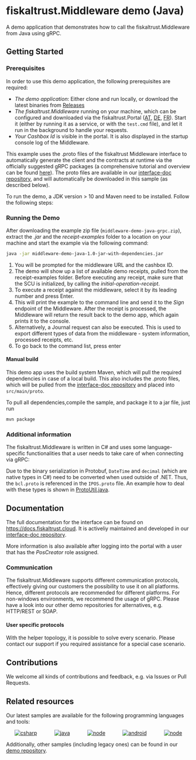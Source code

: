 # fiskaltrust.Middleware demo (Java)
A demo application that demonstrates how to call the fiskaltrust.Middleware from Java using gRPC.

## Getting Started

### Prerequisites
In order to use this demo application, the following prerequisites are required:
- *The demo application*: Either clone and run locally, or download the latest binaries from [Releases](https://github.com/fiskaltrust/middleware-demo-java/releases)
- *The fiskaltrust.Middleware* running on your machine, which can be configured and downloaded via the fiskaltrust.Portal ([AT](https://portal.fiskaltrust.at), [DE](https://portal.fiskaltrust.de), [FR](https://portal.fiskaltrust.fr)). Start it (either by running it as a service, or with the `test.cmd` file), and let it run in the background to handle your requests.
- *Your Cashbox Id* is visible in the portal. It is also displayed in the startup console log of the Middleware. 

This example uses the .proto files of the fiskaltrust Middleware interface to automatically generate the client and the contracts at runtime via the officially suggested gRPC packages (a comprehensive tutorial and overview can be found [here](https://grpc.io/docs/tutorials/basic/java/)). The proto files are available in our [interface-doc repository](https://github.com/fiskaltrust/interface-doc/tree/master/dist/protos), and will automatically be downloaded in this sample (as described below).

To run the demo, a JDK version > 10 and Maven need to be installed. Follow the following steps:

### Running the Demo
After downloading the example zip file (`middleware-demo-java-grpc.zip`), extract the _.jar_ and the _receipt-examples_ folder to a location on your machine and start the example via the following command:

```sh
java -jar middleware-demo-java-1.0-jar-with-dependencies.jar
```

1. You will be prompted for the middleware URL and the cashbox ID.
2. The demo will show up a list of available demo receipts, pulled from the receipt-examples folder. Before executing any receipt, make sure that the SCU is initialized, by calling the *initial-operation-receipt*. 
3. To execute a receipt against the middleware, select it by its leading number and press Enter.
4. This will print the example to the command line and send it to the _Sign_ endpoint of the Middleware. After the receipt is processed, the Middleware will return the result back to the demo app, which again prints it to the console. 
5. Alternatively, a Journal request can also be executed. This is used to export different types of data from the middleware - system information, processed receipts, etc.
6. To go back to the command list, press enter

#### Manual build
This demo app uses the build system Maven, which will pull the required dependencies in case of a local build. This also includes the .proto files, which will be pulled from the [interface-doc repository](https://github.com/fiskaltrust/interface-doc/tree/master/dist/protos) and placed into `src/main/proto`.

To pull all dependencies,compile the sample, and package it to a jar file, just run
```sh
mvn package
```

### Additional information
The fiskaltrust.Middleware is written in C# and uses some language-specific functionalities that a user needs to take care of when connecting via gRPC:

Due to the binary serialization in Protobuf, `DateTime` and `decimal` (which are native types in C#) need to be converted when used outside of .NET. Thus, the `bcl.proto` is referenced in the `IPOS.proto` file. An example how to deal with these types is shown in [ProtoUtil.java](src/main/java/eu/fiskaltrust/middleware/demo/grpc/util/ProtoUtil.java).


## Documentation
The full documentation for the interface can be found on https://docs.fiskaltrust.cloud. It is activeliy maintained and developed in our [interface-doc repository](https://github.com/fiskaltrust/interface-doc). 

More information is also available after logging into the portal with a user that has the _PosCreator_ role assigned.

### Communication
The fiskaltrust.Middleware supports different communication protocols, effectively giving our customers the possibility to use it on all platforms. Hence, different protocols are recommended for different platforms. For non-windows environments, we recommend the usage of gRPC. Please have a look into our other demo repositories for alternatives, e.g. HTTP/REST or SOAP.

#### User specific protocols
With the helper topology, it is possible to solve every scenario. Please contact our support if you required assistance for a special case scenario.

## Contributions
We welcome all kinds of contributions and feedback, e.g. via Issues or Pull Requests. 

## Related resources
Our latest samples are available for the following programming languages and tools:
<p align="center">
  <a href="https://github.com/fiskaltrust/middleware-demo-dotnet"><img src="https://upload.wikimedia.org/wikipedia/commons/thumb/1/13/C-Sharp.png/100px-C-Sharp.png" alt="csharp"></a>&nbsp;&nbsp;&nbsp;&nbsp;&nbsp;&nbsp;&nbsp;&nbsp;&nbsp;&nbsp;&nbsp;
  <a href="https://github.com/fiskaltrust/middleware-demo-java"><img src="https://upload.wikimedia.org/wikiversity/de/thumb/b/b8/Java_cup.svg/100px-Java_cup.svg.png" alt="java"></a>&nbsp;&nbsp;&nbsp;&nbsp;&nbsp;&nbsp;&nbsp;&nbsp;&nbsp;&nbsp;&nbsp;
  <a href="https://github.com/fiskaltrust/middleware-demo-node"><img src="https://upload.wikimedia.org/wikipedia/commons/thumb/d/d9/Node.js_logo.svg/100px-Node.js_logo.svg.png" alt="node"></a>&nbsp;&nbsp;&nbsp;&nbsp;&nbsp;&nbsp;&nbsp;&nbsp;&nbsp;&nbsp;&nbsp;
  <a href="https://github.com/fiskaltrust/middleware-demo-android"><img src="https://upload.wikimedia.org/wikipedia/commons/thumb/d/d7/Android_robot.svg/100px-Android_robot.svg.png" alt="android"></a>&nbsp;&nbsp;&nbsp;&nbsp;&nbsp;&nbsp;&nbsp;&nbsp;&nbsp;&nbsp;&nbsp;
  <a href="https://github.com/fiskaltrust/middleware-demo-postman"><img src="https://avatars3.githubusercontent.com/u/10251060?s=100&v=4" alt="node"></a>
</p>

Additionally, other samples (including legacy ones) can be found in our [demo repository](https://github.com/fiskaltrust/demo).
